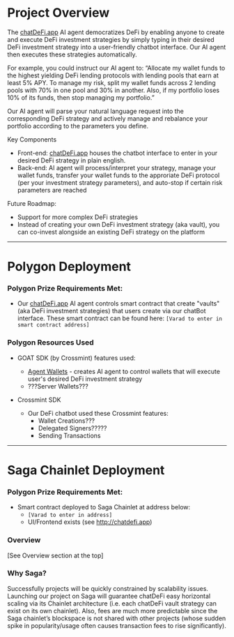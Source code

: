 # Project Overview
The [chatDeFi.app](http://chatdefi.app) AI agent democratizes DeFi by enabling anyone to create and execute DeFi investment strategies by simply typing in their desired DeFi investment strategy into a user-friendly chatbot interface. Our AI agent then executes these strategies automatically.

For example, you could instruct our AI agent to:
“Allocate my wallet funds to the highest yielding DeFi lending protocols with lending pools that earn at least 5% APY. To manage my risk, split my wallet funds across 2 lending pools with 70% in one pool and 30% in another. Also, if my portfolio loses 10% of its funds, then stop managing my portfolio.”

Our AI agent will parse your natural language request into the corresponding DeFi strategy and actively manage and rebalance your portfolio according to the parameters you define.

Key Components
* Front-end: [chatDeFi.app](http://chatdefi.app) houses the chatbot interface to enter in your desired DeFi strategy in plain english.
* Back-end: AI agent will process/interpret your strategy, manage your wallet funds, transfer your wallet funds to the approriate DeFi protocol (per your investment strategy parameters), and auto-stop if certain risk parameters are reached

Future Roadmap:
* Support for more complex DeFi strategies
* Instead of creating your own DeFi investment strategy (aka vault), you can co-invest alongside an existing DeFi strategy on the platform

---

# Polygon Deployment

### Polygon Prize Requirements Met:
  * Our [chatDeFi.app](http://chatDeFi.app) AI agent controls smart contract that create "vaults" (aka DeFi investment strategies) that users create via our chatBot interface. These smart contract can be found here: `[Varad to enter in smart contract address]`
    
### Polygon Resources Used
* GOAT SDK (by Crossmint) features used:
    * [Agent Wallets](https://docs.crossmint.com/wallets/quickstarts/agent-wallets) - creates AI agent to control wallets that will execute user's desired DeFi investment strategy
    * ???Server Wallets???

* Crossmint SDK
    * Our DeFi chatbot used these Crossmint features:
      * Wallet Creations???
      * Delegated Signers?????
      * Sending Transactions

---
# Saga Chainlet Deployment

### Polygon Prize Requirements Met:
* Smart contract deployed to Saga Chainlet at address below:
  * `[Varad to enter in address]`
  * UI/Frontend exists (see http://chatdefi.app)

### Overview
[See Overview section at the top]

### Why Saga?
Successfully projects will be quickly constrained by scalability issues. Launching our project on Saga will guarantee chatDeFi easy horizontal scaling via its Chainlet architecture (i.e. each chatDeFi vault strategy can exist on its own chainlet). Also, fees are much more predictable since the Saga chainlet’s blockspace is not shared with other projects (whose sudden spike in popularity/usage often causes transaction fees to rise significantly).

